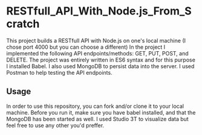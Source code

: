 # RESTfull_API_With_Node.js_From_Scratch

This project builds a RESTfull API with Node.js on one's local machine (I chose port 4000 but you can choose a different)
In the project I implemented the following API endpoints/methods: GET, PUT, POST, and DELETE.
The project was entirely written in ES6 syntax and for this purpose I installed Babel. I also used MongoDB to persist data into the server.
I used Postman to help testing the API endpoints.

## Usage
In order to use this repository, you can fork and/or clone it to your local machine.
Before you run it, make sure you have babel installed, and that the MongoDB has been started as well.
I used Studio 3T to visualize data but feel free to use any other you'd preffer.